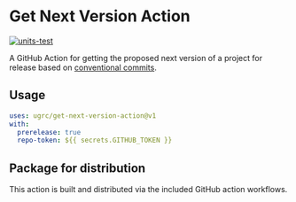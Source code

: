 # Get Next Version Action

[![units-test](https://github.com/agrc/get-next-version-action/actions/workflows/test.yml/badge.svg)](https://github.com/agrc/get-next-version-action/actions/workflows/test.yml)

A GitHub Action for getting the proposed next version of a project for release based on [conventional commits](https://www.conventionalcommits.org).

## Usage

```yaml
uses: ugrc/get-next-version-action@v1
with:
  prerelease: true
  repo-token: ${{ secrets.GITHUB_TOKEN }}
```

## Package for distribution

This action is built and distributed via the included GitHub action workflows.
